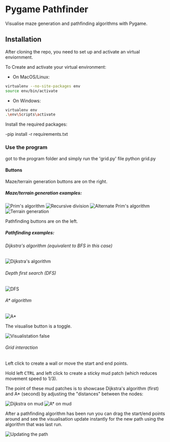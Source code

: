 # Pygame Pathfinder

Visualise maze generation and pathfinding algorithms with Pygame.

## Installation

After cloning the repo, you need to set up and activate an virtual enviornment.

To Create and activate your virtual environment:

- On MacOS/Linux:

```bash
virtualenv --no-site-packages env
source env/bin/activate
```

- On Windows:

```bash
virtualenv env
.\env\Scripts\activate
```

Install the required packages:

-pip install -r requirements.txt

### Use the program

got to the program folder and simply run the 'grid.py' file
python grid.py

#### Buttons

Maze/terrain generation buttons are on the right.

##### Maze/terrain generation examples:

![Prim's algorithm](gifs/prim-generation.gif)
![Recursive division](gifs/recursive-division-generation.gif)
![Alternate Prim's algorithm](gifs/alternate-prim-generation.gif)
![Terrain generation](gifs/terrain-generation.gif)

Pathfinding buttons are on the left.

##### Pathfinding examples:

###### Dijkstra's algorithm (equivalent to BFS in this case)

![Dijkstra's algorithm](gifs/dijkstra-on-prim.gif)

###### Depth first search (DFS)

![DFS](gifs/dfs-on-prim.gif)

###### A\* algorithm

![A*](gifs/astar-on-prim.gif)

The visualise button is a toggle.

![Visualistation false](gifs/visualise-false.gif)

###### Grid interaction

Left click to create a wall or move the start and end points.

Hold left <kbd>CTRL</kbd> and left click to create a sticky mud patch (which reduces movement speed to 1/3).

The point of these mud patches is to showcase Dijkstra's algorithm (first) and A\* (second) by adjusting the "distances" between the nodes:

![Dijkstra on mud](gifs/dijkstra-on-mud.gif)
![A* on mud](gifs/astar-on-mud.gif)

After a pathfinding algorithm has been run you can drag the start/end points around and see the visualisation update instantly for the new path using the algorithm that was last run.

![Updating the path](gifs/path-updating.gif)

<!-- ## Contributing

Pull requests are welcome. For major changes, please open an issue first to discuss what you would like to change. -->
